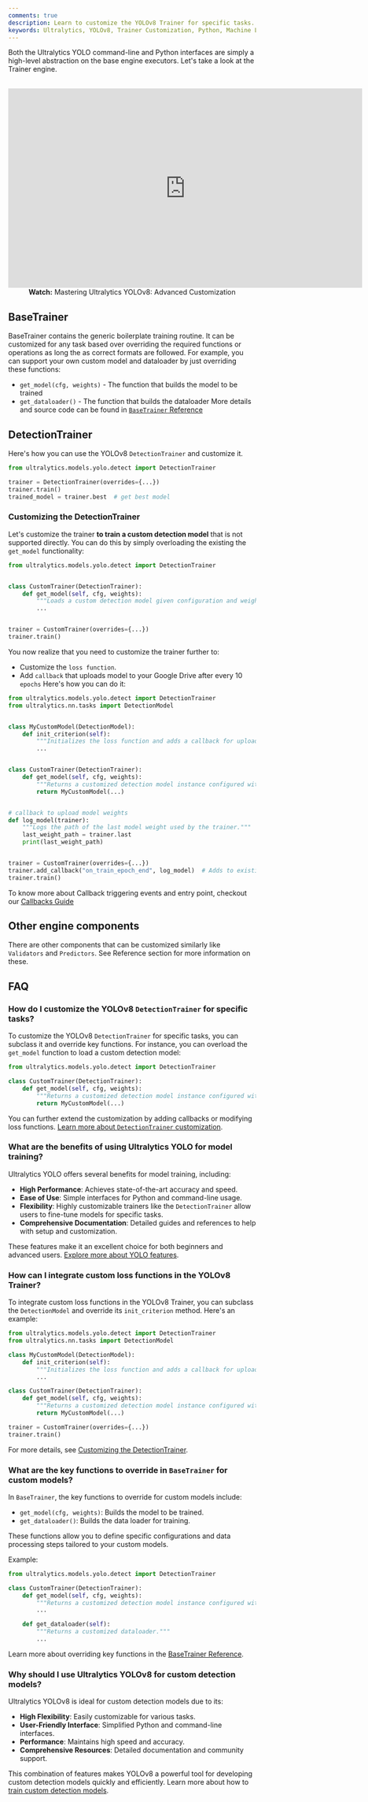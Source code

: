 ```yaml
---
comments: true
description: Learn to customize the YOLOv8 Trainer for specific tasks. Step-by-step instructions with Python examples for maximum model performance.
keywords: Ultralytics, YOLOv8, Trainer Customization, Python, Machine Learning, AI, Model Training, DetectionTrainer, Custom Models
---
```


Both the Ultralytics YOLO command-line and Python interfaces are simply a high-level abstraction on the base engine executors. Let's take a look at the Trainer engine.

<p align="center">
  <br>
  <iframe loading="lazy" width="720" height="405" src="https://www.youtube.com/embed/GsXGnb-A4Kc?start=104"
    title="YouTube video player" frameborder="0"
    allow="accelerometer; autoplay; clipboard-write; encrypted-media; gyroscope; picture-in-picture; web-share"
    allowfullscreen>
  </iframe>
  <br>
  <strong>Watch:</strong> Mastering Ultralytics YOLOv8: Advanced Customization
</p>

## BaseTrainer

BaseTrainer contains the generic boilerplate training routine. It can be customized for any task based over overriding the required functions or operations as long the as correct formats are followed. For example, you can support your own custom model and dataloader by just overriding these functions:

- `get_model(cfg, weights)` - The function that builds the model to be trained
- `get_dataloader()` - The function that builds the dataloader More details and source code can be found in [`BaseTrainer` Reference](../reference/engine/trainer.md)

## DetectionTrainer

Here's how you can use the YOLOv8 `DetectionTrainer` and customize it.

```python
from ultralytics.models.yolo.detect import DetectionTrainer

trainer = DetectionTrainer(overrides={...})
trainer.train()
trained_model = trainer.best  # get best model
```

### Customizing the DetectionTrainer

Let's customize the trainer **to train a custom detection model** that is not supported directly. You can do this by simply overloading the existing the `get_model` functionality:

```python
from ultralytics.models.yolo.detect import DetectionTrainer


class CustomTrainer(DetectionTrainer):
    def get_model(self, cfg, weights):
        """Loads a custom detection model given configuration and weight files."""
        ...


trainer = CustomTrainer(overrides={...})
trainer.train()
```

You now realize that you need to customize the trainer further to:

- Customize the `loss function`.
- Add `callback` that uploads model to your Google Drive after every 10 `epochs` Here's how you can do it:

```python
from ultralytics.models.yolo.detect import DetectionTrainer
from ultralytics.nn.tasks import DetectionModel


class MyCustomModel(DetectionModel):
    def init_criterion(self):
        """Initializes the loss function and adds a callback for uploading the model to Google Drive every 10 epochs."""
        ...


class CustomTrainer(DetectionTrainer):
    def get_model(self, cfg, weights):
        """Returns a customized detection model instance configured with specified config and weights."""
        return MyCustomModel(...)


# callback to upload model weights
def log_model(trainer):
    """Logs the path of the last model weight used by the trainer."""
    last_weight_path = trainer.last
    print(last_weight_path)


trainer = CustomTrainer(overrides={...})
trainer.add_callback("on_train_epoch_end", log_model)  # Adds to existing callback
trainer.train()
```

To know more about Callback triggering events and entry point, checkout our [Callbacks Guide](callbacks.md)

## Other engine components

There are other components that can be customized similarly like `Validators` and `Predictors`. See Reference section for more information on these.



## FAQ

### How do I customize the YOLOv8 `DetectionTrainer` for specific tasks?

To customize the YOLOv8 `DetectionTrainer` for specific tasks, you can subclass it and override key functions. For instance, you can overload the `get_model` function to load a custom detection model:

```python
from ultralytics.models.yolo.detect import DetectionTrainer

class CustomTrainer(DetectionTrainer):
    def get_model(self, cfg, weights):
        """Returns a customized detection model instance configured with specified config and weights."""
        return MyCustomModel(...)
```

You can further extend the customization by adding callbacks or modifying loss functions. [Learn more about `DetectionTrainer` customization](#customizing-the-detectiontrainer).

### What are the benefits of using Ultralytics YOLO for model training?

Ultralytics YOLO offers several benefits for model training, including:

- **High Performance**: Achieves state-of-the-art accuracy and speed.
- **Ease of Use**: Simple interfaces for Python and command-line usage.
- **Flexibility**: Highly customizable trainers like the `DetectionTrainer` allow users to fine-tune models for specific tasks.
- **Comprehensive Documentation**: Detailed guides and references to help with setup and customization.

These features make it an excellent choice for both beginners and advanced users. [Explore more about YOLO features](https://www.ultralytics.com/yolo).

### How can I integrate custom loss functions in the YOLOv8 Trainer?

To integrate custom loss functions in the YOLOv8 Trainer, you can subclass the `DetectionModel` and override its `init_criterion` method. Here's an example:

```python
from ultralytics.models.yolo.detect import DetectionTrainer
from ultralytics.nn.tasks import DetectionModel

class MyCustomModel(DetectionModel):
    def init_criterion(self):
        """Initializes the loss function and adds a callback for uploading the model to Google Drive every 10 epochs."""
        ...

class CustomTrainer(DetectionTrainer):
    def get_model(self, cfg, weights):
        """Returns a customized detection model instance configured with specified config and weights."""
        return MyCustomModel(...)

trainer = CustomTrainer(overrides={...})
trainer.train()
```

For more details, see [Customizing the DetectionTrainer](#customizing-the-detectiontrainer).

### What are the key functions to override in `BaseTrainer` for custom models?

In `BaseTrainer`, the key functions to override for custom models include:

- `get_model(cfg, weights)`: Builds the model to be trained.
- `get_dataloader()`: Builds the data loader for training.

These functions allow you to define specific configurations and data processing steps tailored to your custom models.

Example:
```python
from ultralytics.models.yolo.detect import DetectionTrainer

class CustomTrainer(DetectionTrainer):
    def get_model(self, cfg, weights):
        """Returns a customized detection model instance configured with specified config and weights."""
        ...

    def get_dataloader(self):
        """Returns a customized dataloader."""
        ...
```

Learn more about overriding key functions in the [BaseTrainer Reference](../reference/engine/trainer.md).

### Why should I use Ultralytics YOLOv8 for custom detection models?

Ultralytics YOLOv8 is ideal for custom detection models due to its:

- **High Flexibility**: Easily customizable for various tasks.
- **User-Friendly Interface**: Simplified Python and command-line interfaces.
- **Performance**: Maintains high speed and accuracy.
- **Comprehensive Resources**: Detailed documentation and community support.

This combination of features makes YOLOv8 a powerful tool for developing custom detection models quickly and efficiently. Learn more about how to [train custom detection models](#customizing-the-detectiontrainer).